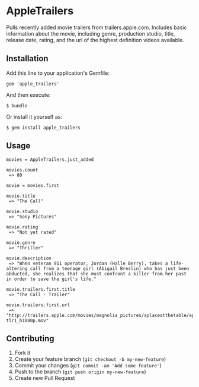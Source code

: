 # AppleTrailers

Pulls recently added movie trailers from trailers.apple.com.  Includes basic information about the movie, including genre, production studio, title, release date, rating, and the url of the highest definition videos available.

## Installation

Add this line to your application's Gemfile:

    gem 'apple_trailers'

And then execute:

    $ bundle

Or install it yourself as:

    $ gem install apple_trailers

## Usage

    movies = AppleTrailers.just_added
    
    movies.count
     => 80 
     
    movie = movies.first
    
    movie.title
     => "The Call"
    
    movie.studio
     => "Sony Pictures" 
    
    movie.rating
     => "Not yet rated"
    
    movie.genre
     => "Thriller"
     
    movie.description
     => "When veteran 911 operator, Jordan (Halle Berry), takes a life-altering call from a teenage girl (Abigail Breslin) who has just been abducted, she realizes that she must confront a killer from her past in order to save the girl's life."
     
    movie.trailers.first.title
     => "The Call - Trailer" 
     
    movie.trailers.first.url
     => "http://trailers.apple.com/movies/magnolia_pictures/aplaceatthetable/aplaceatthetable-tlr1_h1080p.mov"

## Contributing

1. Fork it
2. Create your feature branch (`git checkout -b my-new-feature`)
3. Commit your changes (`git commit -am 'Add some feature'`)
4. Push to the branch (`git push origin my-new-feature`)
5. Create new Pull Request
